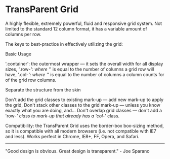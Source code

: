 TransParent Grid
================

A highly flexible, extremely powerful, fluid and responsive grid system. Not limited to the standard 12 column format, it has a variable amount of columns per row.

The keys to best-practice in effectively utilizing the grid:

Basic Usage

'.container': the outermost wrapper — it sets the overall width for all display sizes,
'.row-*': where '*' is equal to the number of columns a grid row will have,
'.col-*': where '*' is equal to the number of columns a column counts for of the grid row columns.

Separate the structure from the skin

Don't add the grid classes to existing mark-up — add new mark-up to apply the grid,
Don't stack other classes to the grid mark-up — unless you know exactly what you are doing, and…
Don't overlap grid classes — don't add a 'row-*' class to mark-up that already has a 'col-*' class.

Compatibility: the TransParent Grid uses the border-box box-sizing method, so it is compatible with all modern browsers (i.e. not compatible with IE7 and less). Works perfect in Chrome, IE8+, FF, Opera, and Safari.

-----------------------------------------------------------------------------
"Good design is obvious. Great design is transparent." - Joe Sparano
